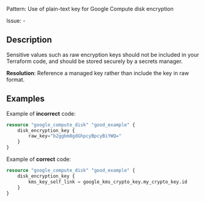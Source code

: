 Pattern: Use of plain-text key for Google Compute disk encryption

Issue: -

## Description

Sensitive values such as raw encryption keys should not be included in your Terraform code, and should be stored securely by a secrets manager.

**Resolution**: Reference a managed key rather than include the key in raw format.

## Examples

Example of **incorrect** code:

```terraform
resource "google_compute_disk" "good_example" {
	disk_encryption_key {
		raw_key="b2ggbm8gdGhpcyBpcyBiYWQ="
	}
}
```

Example of **correct** code:

```terraform
resource "google_compute_disk" "good_example" {
	disk_encryption_key {
		kms_key_self_link = google_kms_crypto_key.my_crypto_key.id
	}
}
```